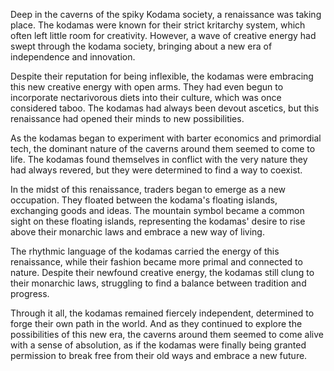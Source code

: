 Deep in the caverns of the spiky Kodama society, a renaissance was taking place. The kodamas were known for their strict kritarchy system, which often left little room for creativity. However, a wave of creative energy had swept through the kodama society, bringing about a new era of independence and innovation.

Despite their reputation for being inflexible, the kodamas were embracing this new creative energy with open arms. They had even begun to incorporate nectarivorous diets into their culture, which was once considered taboo. The kodamas had always been devout ascetics, but this renaissance had opened their minds to new possibilities.

As the kodamas began to experiment with barter economics and primordial tech, the dominant nature of the caverns around them seemed to come to life. The kodamas found themselves in conflict with the very nature they had always revered, but they were determined to find a way to coexist.

In the midst of this renaissance, traders began to emerge as a new occupation. They floated between the kodama's floating islands, exchanging goods and ideas. The mountain symbol became a common sight on these floating islands, representing the kodamas' desire to rise above their monarchic laws and embrace a new way of living.

The rhythmic language of the kodamas carried the energy of this renaissance, while their fashion became more primal and connected to nature. Despite their newfound creative energy, the kodamas still clung to their monarchic laws, struggling to find a balance between tradition and progress.

Through it all, the kodamas remained fiercely independent, determined to forge their own path in the world. And as they continued to explore the possibilities of this new era, the caverns around them seemed to come alive with a sense of absolution, as if the kodamas were finally being granted permission to break free from their old ways and embrace a new future.